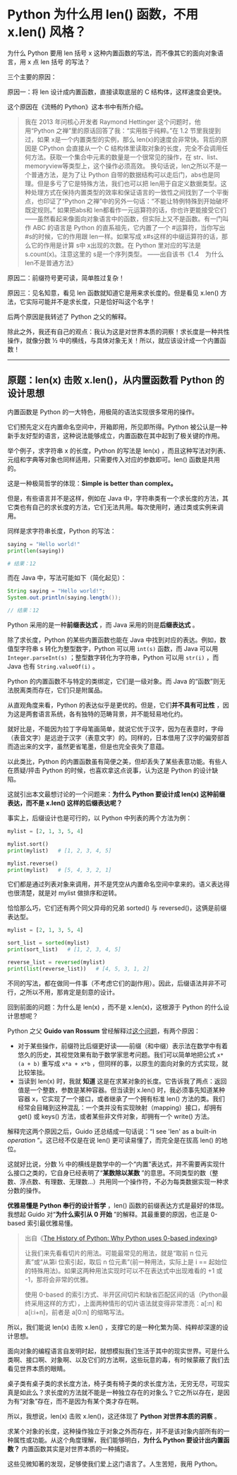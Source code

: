 # Python 为什么用 len() 函数，不用 x.len() 风格？

为什么 Python 要用 len 括号 x  这种内置函数的写法，而不像其它的面向对象语言，用 x 点 len 括号 的写法？

三个主要的原因：

原因一：将 len 设计成内置函数，直接读取底层的 C 结构体，这样速度会更快。

这个原因在《流畅的 Python》这本书中有所介绍。

> 我在 2013 年问核心开发者 Raymond Hettinger 这个问题时，他用“Python 之禅”里的原话回答了我：“实用胜于纯粹。”在 1.2 节里我提到过，如果 x是一个内置类型的实例，那么 len(x)的速度会非常快。背后的原因是 CPython 会直接从一个 C 结构体里读取对象的长度，完全不会调用任何方法。获取一个集合中元素的数量是一个很常见的操作，在 str、list、memoryview等类型上，这个操作必须高效。
> 换句话说，len之所以不是一个普通方法，是为了让 Python 自带的数据结构可以走后门，abs也是同理。但是多亏了它是特殊方法，我们也可以把 len用于自定义数据类型。这种处理方式在保持内置类型的效率和保证语言的一致性之间找到了一个平衡点，也印证了“Python 之禅”中的另外一句话：“不能让特例特殊到开始破坏既定规则。”
> 如果把abs和 len都看作一元运算符的话，你也许更能接受它们——虽然看起来像面向对象语言中的函数，但实际上又不是函数。有一门叫作 ABC 的语言是 Python 的直系祖先，它内置了一个 \#运算符，当你写出 \#s的时候，它的作用跟 len一样。如果写成 x#s这样的中缀运算符的话，那么它的作用是计算 s中 x出现的次数。在 Python 里对应的写法是 s.count(x)。注意这里的 s是一个序列类型。
> ——出自该书《1.4　为什么len不是普通方法》

原因二：前缀符号更可读，简单胜过复杂！

原因三：见名知意，看见 len 函数就知道它是用来求长度的。但是看见 x.len() 方法，它实际可能并不是求长度，只是恰好叫这个名字！

后两个原因是我转述了 Python 之父的解释。

除此之外，我还有自己的观点：我认为这是对世界本质的洞察！求长度是一种共性操作，就像分数 ½ 中的横线，与具体对象无关！所以，就应该设计成一个内置函数！

-------------------
## 原题：len(x) 击败 x.len()，从内置函数看 Python 的设计思想

内置函数是 Python 的一大特色，用极简的语法实现很多常用的操作。

它们预先定义在内置命名空间中，开箱即用，所见即所得。Python 被公认是一种新手友好型的语言，这种说法能够成立，内置函数在其中起到了极关键的作用。

举个例子，求字符串 x 的长度，Python 的写法是 len(x) ，而且这种写法对列表、元组和字典等对象也同样适用，只需要传入对应的参数即可。len() 函数是共用的。

这是一种极简哲学的体现：**Simple is better than complex。** 

但是，有些语言并不是这样，例如在 Java 中，字符串类有一个求长度的方法，其它类也有自己的求长度的方法，它们无法共用。每次使用时，通过类或实例来调用。

同样是求字符串长度，Python 的写法：

```python
saying = "Hello world!"
print(len(saying))

# 结果：12
```

而在 Java 中，写法可能如下（简化起见）：

```java
String saying = "Hello world!";
System.out.println(saying.length());

// 结果：12
```

Python 采用的是一种**前缀表达式** ，而 Java 采用的则是**后缀表达式** 。

除了求长度，Python 的某些内置函数也能在 Java 中找到对应的表达。例如，数值型字符串 s 转化为整型数字，Python 可以用 `int(s)` 函数，而 Java 可以用 `Integer.parseInt(s)` ；整型数字转化为字符串，Python 可以用 `str(i)` ，而 Java 也有 `String.valueOf(i)` 。

Python 的内置函数不与特定的类绑定，它们是一级对象。而 Java 的“函数”则无法脱离类而存在，它们只是附属品。

从直观角度来看，Python 的表达似乎是更优的。但是，它们**并不具有可比性** ，因为这是两套语言系统，各有独特的范畴背景，并不能轻易地化约。

就好比是，不能因为拉丁字母笔画简单，就说它优于汉字，因为在表意时，字母（表音文字）是远逊于汉字（表意文字）的。同样的，日本借用了汉字的偏旁部首而造出来的文字，虽然更省笔墨，但是也完全丧失了意蕴。

以此类比，Python 的内置函数虽有简便之美，但却丢失了某些表意功能。有些人在质疑/抨击 Python 的时候，也喜欢拿这点说事，认为这是 Python 的设计缺陷。

这就引出本文最想讨论的一个问题来：**为什么 Python 要设计成 len(x) 这种前缀表达，而不是 x.len() 这样的后缀表达呢？** 

事实上，后缀设计也是可行的，以 Python 中列表的两个方法为例：

```python
mylist = [2, 1, 3, 5, 4]

mylist.sort()
print(mylist)   # [1, 2, 3, 4, 5]

mylist.reverse()
print(mylist)   # [5, 4, 3, 2, 1]
```

它们都是通过列表对象来调用，并不是凭空从内置命名空间中拿来的。语义表达得也很清楚，就是对 mylist 做排序和逆转。

恰恰那么巧，它们还有两个同父异母的兄弟 sorted() 与 reversed()，这俩是前缀表达型。

```python
mylist = [2, 1, 3, 5, 4]

sort_list = sorted(mylist)
print(sort_list)   # [1, 2, 3, 4, 5]

reverse_list = reversed(mylist)
print(list(reverse_list))   # [4, 5, 3, 1, 2]
```

不同的写法，都在做同一件事（不考虑它们的副作用）。因此，后缀语法并非不可行，之所以不用，那肯定是刻意的设计。

回到前面的问题：为什么是 len(x) ，而不是 x.len(x)，这根源于 Python 的什么设计思想呢？ 

Python 之父 **Guido van Rossum** 曾经解释过[这个问题](https://mail.python.org/pipermail/python-3000/2006-November/004643.html)，有两个原因：

- 对于某些操作，前缀符比后缀更好读——前缀（和中缀）表示法在数学中有着悠久的历史，其视觉效果有助于数学家思考问题。我们可以简单地把公式 `x*(a + b)`  重写成 `x*a + x*b` ，但同样的事，以原生的面向对象的方式实现，就比较笨拙。
- 当读到 len(x) 时，我就 **知道** 这是在求某对象的长度。它告诉我了两点：返回值是一个整数，参数是某种容器。但当读到 x.len() 时，我必须事先知道某种容器 x，它实现了一个接口，或者继承了一个拥有标准 len() 方法的类。我们经常会目睹到这种混乱：一个类并没有实现映射（mapping）接口，却拥有 get() 或 keys() 方法，或者某些非文件对象，却拥有一个 write() 方法。

解释完这两个原因之后，Guido 还总结成一句话说：“I see 'len' as a built-in *operation* ”。这已经不仅是在说 len() 更可读易懂了，而完全是在拔高 len() 的地位。

这就好比说，分数 ½ 中的横线是数学中的一个“内置”表达式，并不需要再实现什么接口之类的，它自身已经表明了“**某数除以某数** ”的意思。不同类型的数（整数、浮点数、有理数、无理数...）共用同一个操作符，不必为每类数据实现一种求分数的操作。

**优雅易懂是 Python 奉行的设计哲学** ，len() 函数的前缀表达方式是最好的体现。我想起 Guido 对“**为什么索引从 0 开始** ”的解释。其最重要的原因，也正是 0-based 索引最优雅易懂。

> 出自《[The History of Python: Why Python uses 0-based indexing](https://python-history.blogspot.com/2013/10/why-python-uses-0-based-indexing.html)》
> 
> 让我们来先看看切片的用法。可能最常见的用法，就是“取前 n 位元素”或“从第i 位索引起，取后 n 位元素”(前一种用法，实际上是 i == 起始位的特殊用法)。如果这两种用法实现时可以不在表达式中出现难看的 +1 或 -1，那将会非常的优雅。
>
> 使用 0-based 的索引方式、半开区间切片和缺省匹配区间的话（Python最终采用这样的方式），上面两种情形的切片语法就变得非常漂亮：a[:n] 和 a[i:i+n]，前者是 a[0:n] 的缩略写法。

所以，我们能说 len(x) 击败 x.len() ，支撑它的是一种化繁为简、纯粹却深邃的设计思想。

面向对象的编程语言自发明时起，就想模拟我们生活于其中的现实世界。可是什么类啊、接口啊、对象啊、以及它们的方法啊，这些玩意的毒，有时候蒙蔽了我们去看见世界本质的眼睛。

桌子类有桌子类的求长度方法，椅子类有椅子类的求长度方法，无穷无尽，可现实真是如此么？求长度的方法就不能是一种独立存在的对象么？它之所以存在，是因为有“对象”存在，而不是因为有某个类才存在啊。

所以，我想说，len(x) 击败 x.len()，这还体现了 **Python 对世界本质的洞察** 。 

求某个对象的长度，这种操作独立于对象之外而存在，并不是该对象内部所有的一种属性或功能。从这个角度理解，我们能够明白，**为什么 Python 要设计出内置函数？** 内置函数其实是对世界本质的一种捕捉。

这些见微知著的发现，足够使我们爱上这门语言了。人生苦短，我用 Python。
